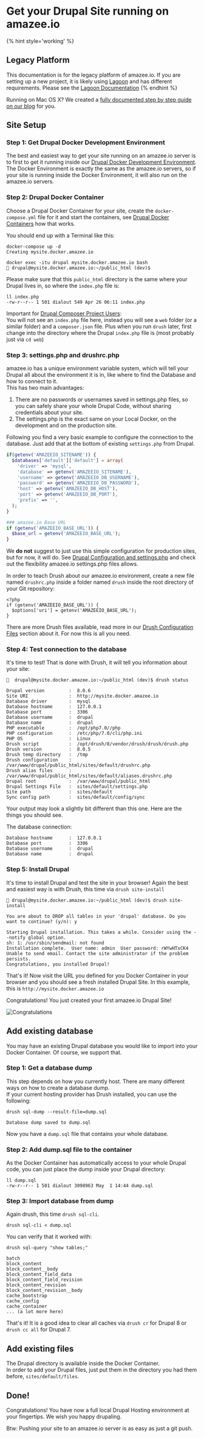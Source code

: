 # Get your Drupal Site running on amazee.io

<!-- toc -->

{% hint style='working' %}
## Legacy Platform
This documentation is for the legacy platform of amazee.io. If you are setting up a new project, it is likely using [Lagoon](https://github.com/amazeeio/lagoon) and has different requirements. Please see the [Lagoon Documentation](http://lagoon.readthedocs.io/en/latest/)
{% endhint %}

Running on Mac OS X? We created a [fully documented step by step guide on our blog](https://stories.amazee.io/easy-local-drupal-development-on-os-x-a01a343f99e3) for you.

## Site Setup

### Step 1: Get Drupal Docker Development Environment

The best and easiest way to get your site running on an amazee.io server is to first to get it running inside our [Drupal Docker Development Environment](../local_docker_development/local_docker_development.md). The Docker Environment is exactly the same as the amazee.io servers, so if your site is running inside the Docker Environment, it will also run on the amazee.io servers.

### Step 2: Drupal Docker Container

Choose a Drupal Docker Container for your site, create the `docker-compose.yml` file for it and start the containers, see [Drupal Docker Containers](../local_docker_development/drupal_site_containers.md) how that works.

You should end up with a Terminal like this:

    docker-compose up -d
    Creating mysite.docker.amazee.io

    docker exec -itu drupal mysite.docker.amazee.io bash
    🔨 drupal@mysite.docker.amazee.io:~/public_html (dev)$

Please make sure that this `public_html` directory is the same where your Drupal lives in, so where the `index.php` file is:

    ll index.php
    -rw-r--r-- 1 501 dialout 549 Apr 26 06:11 index.php


Important for [Drupal Composer Project Users](https://github.com/drupal-composer/drupal-project):  
You will not see an `index.php` file here, instead you will see a `web` folder (or a similar folder) and a `composer.json` file. Plus when you run `drush` later, first change into the directory where the Drupal `index.php` file is (most probably just via `cd web`)

### Step 3: settings.php and drushrc.php

amazee.io has a unique environment variable system, which will tell your Drupal all about the environment it is in, like where to find the Database and how to connect to it.  
This has two main advantages:
1. There are no passwords or usernames saved in settings.php files, so you can safely share your whole Drupal Code, without sharing credentials about your site.
2. The settings.php is the exact same on your Local Docker, on the development and on the production site.

Following you find a very basic example to configure the connection to the database. Just add that at the bottom of existing `settings.php` from Drupal.

```php
if(getenv('AMAZEEIO_SITENAME')) {
  $databases['default']['default'] = array(
    'driver' => 'mysql',
    'database' => getenv('AMAZEEIO_SITENAME'),
    'username' => getenv('AMAZEEIO_DB_USERNAME'),
    'password' => getenv('AMAZEEIO_DB_PASSWORD'),
    'host' => getenv('AMAZEEIO_DB_HOST'),
    'port' => getenv('AMAZEEIO_DB_PORT'),
    'prefix' => '',
  );
}

### amazee.io Base URL
if (getenv('AMAZEEIO_BASE_URL')) {
  $base_url = getenv('AMAZEEIO_BASE_URL');
}
```

We **do not** suggest to just use this simple configuration for production sites, but for now, it will do. See [Drupal Configuration and settings.php](../drupal/settingsphpfiles.md) and check out the flexibility amazee.io settings.php files allows.

In order to teach Drush about our amazee.io environment, create a new file named `drushrc.php` inside a folder named `drush` inside the root directory of your Git repository:

```
<?php
if (getenv('AMAZEEIO_BASE_URL')) {
  $options['uri'] = getenv('AMAZEEIO_BASE_URL');
}
```

There are more Drush files available, read more in our [Drush Configuration Files](../drupal/drush-configuration-files.md) section about it. For now this is all you need.

### Step 4: Test connection to the database

It's time to test! That is done with Drush, it will tell you information about your site:

    🔨  drupal@mysite.docker.amazee.io:~/public_html (dev)$ drush status

    Drupal version         :  8.0.6
    Site URI               :  http://mysite.docker.amazee.io
    Database driver        :  mysql
    Database hostname      :  127.0.0.1
    Database port          :  3306
    Database username      :  drupal
    Database name          :  drupal
    PHP executable         :  /opt/php7.0//php
    PHP configuration      :  /etc/php/7.0/cli/php.ini
    PHP OS                 :  Linux
    Drush script           :  /opt/drush/8/vendor/drush/drush/drush.php
    Drush version          :  8.0.5
    Drush temp directory   :  /tmp
    Drush configuration    :  /var/www/drupal/public_html/sites/default/drushrc.php
    Drush alias files      :  /var/www/drupal/public_html/sites/default/aliases.drushrc.php
    Drupal root            :  /var/www/drupal/public_html
    Drupal Settings File   :  sites/default/settings.php
    Site path              :  sites/default
    Sync config path       :  sites/default/config/sync

Your output may look a slightly bit different than this one. Here are the things you should see.

The database connection:

    Database hostname      :  127.0.0.1
    Database port          :  3306
    Database username      :  drupal
    Database name          :  drupal


### Step 5: Install Drupal

It's time to install Drupal and test the site in your browser! Again the best and easiest way is with Drush, this time via `drush site-install`

    🔨 drupal@mysite.docker.amazee.io:~/public_html (dev)$ drush site-install

    You are about to DROP all tables in your 'drupal' database. Do you want to continue? (y/n): y

    Starting Drupal installation. This takes a while. Consider using the --notify global option.
    sh: 1: /usr/sbin/sendmail: not found
    Installation complete.  User name: admin  User password: rWYwHTxCK4
    Unable to send email. Contact the site administrator if the problem persists.
    Congratulations, you installed Drupal!

That's it! Now visit the URL you defined for you Docker Container in your browser and you should see a fresh installed Drupal Site. In this example, this is `http://mysite.docker.amazee.io`

Congratulations! You just created your first amazee.io Drupal Site!

![Congratulations](congratulations.gif)

## Add existing database

You may have an existing Drupal database you would like to import into your Docker Container. Of course, we support that.

### Step 1: Get a database dump

This step depends on how you currently host. There are many different ways on how to create a database dump.  
If your current hosting provider has Drush installed, you can use the following:

    drush sql-dump --result-file=dump.sql

    Database dump saved to dump.sql

Now you have a `dump.sql` file that contains your whole database.

### Step 2: Add dump.sql file to the container

As the Docker Container has automatically access to your whole Drupal code, you can just place the dump inside your Drupal directory:

    ll dump.sql
    -rw-r--r-- 1 501 dialout 3098963 May  1 14:44 dump.sql

### Step 3: Import database from dump

Again drush, this time `drush sql-cli`.

    drush sql-cli < dump.sql

You can verify that it worked with:

    drush sql-query "show tables;"

    batch
    block_content
    block_content__body
    block_content_field_data
    block_content_field_revision
    block_content_revision
    block_content_revision__body
    cache_bootstrap
    cache_config
    cache_container
    ... (a lot more here)

That's it! It is a good idea to clear all caches via `drush cr` for Drupal 8 or `drush cc all` for Drupal 7.


## Add existing files

The Drupal directory is available inside the Docker Container.  
In order to add your Drupal files, just put them in the directory you had them before, `sites/default/files`.

## Done!

Congratulations! You have now a full local Drupal Hosting environment at your fingertips. We wish you happy drupaling.

Btw: Pushing your site to an amazee.io server is as easy as just a git push.
